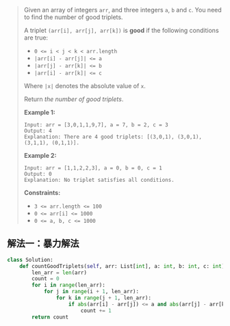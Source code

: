 > Given an array of integers `arr`, and three integers `a`, `b` and `c`. You need to find the number of good triplets.
>
> A triplet `(arr[i], arr[j], arr[k])` is **good** if the following conditions are true:
>
> - `0 <= i < j < k < arr.length`
> - `|arr[i] - arr[j]| <= a`
> - `|arr[j] - arr[k]| <= b`
> - `|arr[i] - arr[k]| <= c`
>
> Where `|x|` denotes the absolute value of `x`.
>
> Return *the number of good triplets*.
>
>  
>
> **Example 1:**
>
> ```
> Input: arr = [3,0,1,1,9,7], a = 7, b = 2, c = 3
> Output: 4
> Explanation: There are 4 good triplets: [(3,0,1), (3,0,1), (3,1,1), (0,1,1)].
> ```
>
> **Example 2:**
>
> ```
> Input: arr = [1,1,2,2,3], a = 0, b = 0, c = 1
> Output: 0
> Explanation: No triplet satisfies all conditions.
> ```
>
>  
>
> **Constraints:**
>
> - `3 <= arr.length <= 100`
> - `0 <= arr[i] <= 1000`
> - `0 <= a, b, c <= 1000`

## 解法一：暴力解法

```python
class Solution:
    def countGoodTriplets(self, arr: List[int], a: int, b: int, c: int) -> int:
        len_arr = len(arr)
        count = 0
        for i in range(len_arr):
            for j in range(i + 1, len_arr):
                for k in range(j + 1, len_arr):
                    if abs(arr[i] - arr[j]) <= a and abs(arr[j] - arr[k]) <= b and abs(arr[i] - arr[k]) <= c:
                        count += 1
        return count
```